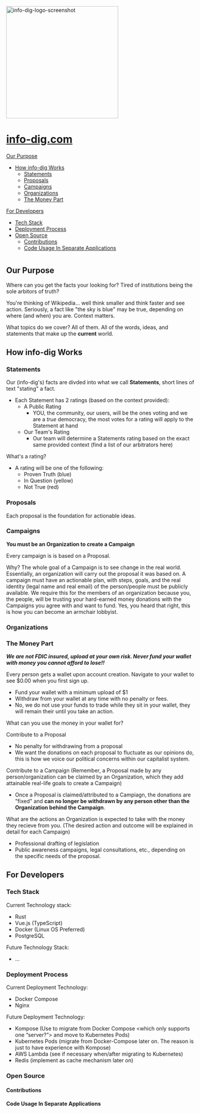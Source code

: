 <img width="300" height="300" alt="info-dig-logo-screenshot" src="https://github.com/ElijahAlly/info-dig/assets/75961076/3a160568-d329-4437-a15f-19b5b79d60ad">

# [info-dig.com](https://info-dig.com) 


[Our Purpose](#our-purpose)
- [How info-dig Works](#how-info-dig-works)
  - [Statements](#statements)
  - [Proposals](#proposals)
  - [Campaigns](#campaigns)
  - [Organizations](#organizations)
  - [The Money Part](#the-money-part)

[For Developers](#for-developers)
- [Tech Stack](#tech-stack)
- [Deployment Process](#deployment-process)
- [Open Source](#open-source)
  - [Contributions](#contributions)
  - [Code Usage In Separate Applications](#code-usage-in-separate-applications)

# 

## Our Purpose
Where can you get the facts your looking for? 
Tired of institutions being the sole arbitors of truth? 

You're thinking of Wikipedia... well think smaller and think faster and see action. 
Seriously, a fact like "the sky is blue" may be true, depending on where (and when) you are. Context matters. 

What topics do we cover? All of them. All of the words, ideas, and statements that make up the **current** world.

## How info-dig Works

### Statements

Our (info-dig's) facts are divded into what we call **Statements**, short lines of text "stating" a fact.
- Each Statement has 2 ratings (based on the context provided):
  - A Public Rating
    - YOU, the community, our users, will be the ones voting and we are a *true* democracy, the most votes for a rating will apply to the Statement at hand
  - Our Team's Rating
    - Our team will determine a Statements rating based on the exact same provided context (find a list of our arbitrators here)

What's a rating? 
- A rating will be one of the following:
  - Proven Truth (blue)
  - In Question (yellow)
  - Not True (red)


### Proposals

Each proposal is the foundation for actionable ideas.


### Campaigns
**You must be an Organization to create a Campaign**

Every campaign is is based on a Proposal. 

Why? The whole goal of a Campaign is to see change in the real world. Essentially, an organization will carry out the proposal it was based on. 
A campaign must have an actionable plan, with steps, goals, and the real identity (legal name and real email) of the person/people must be publicly available. 
We require this for the members of an organization because you, the people, will be trusting your hard-earned money donations with the Campaigns you agree with and want to fund. Yes, you heard that right, this is how you can become an armchair lobbyist.

### Organizations

### The Money Part
**_We are not FDIC insured, upload at your own risk. Never fund your wallet with money you cannot afford to lose!!_**

Every person gets a wallet upon account creation. Navigate to your wallet to see $0.00 when you first sign up.
- Fund your wallet with a minimum upload of $1
- Withdraw from your wallet at any time with no penalty or fees. 
- No, we do not use your funds to trade while they sit in your wallet, they will remain their until you take an action. 

What can you use the money in your wallet for?

Contribute to a Proposal
- No penalty for withdrawing from a proposal
- We want the donations on each proposal to fluctuate as our opinions do, this is how we voice our political concerns within our capitalist system.

Contribute to a Campaign
(Remember, a Proposal made by any person/organization can be claimed by an Organization, which they add attainable real-life goals to create a Campaign)
- Once a Proposal is claimed/attributed to a Campiagn, the donations are "fixed" and **can no longer be withdrawn by any person other than the Organization behind the Campaign**.
 
What are the actions an Organization is expected to take with the money they recieve from you. (The desired action and outcome will be explained in detail for each Campaign)
- Professional drafting of legislation
- Public awareness campaigns, legal consultations, etc., depending on the specific needs of the proposal.

## For Developers

### Tech Stack

Current Technology stack:
- Rust
- Vue.js (TypeScript)
- Docker (Linux OS Preferred)
- PostgreSQL

Future Technology Stack:
- ...

### Deployment Process

Current Deployment Technology: 
- Docker Compose
- Nginx 

Future Deployment Technology:
- Kompose (Use to migrate from Docker Compose <which only supports one “server?”> and move to Kubernetes Pods)
- Kubernetes Pods (migrate from Docker-Compose later on. The reason is just to have experience with Kompose)
- AWS Lambda (see if necessary when/after migrating to Kubernetes)
- Redis (implement as cache mechanism later on)

### Open Source

#### Contributions

#### Code Usage In Separate Applications
